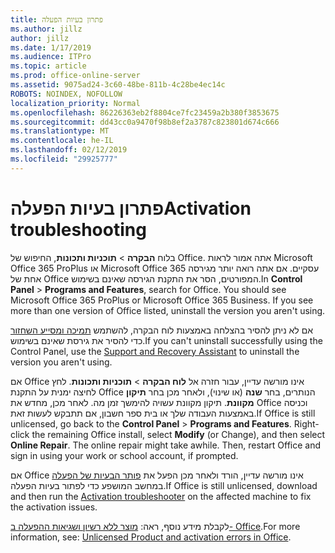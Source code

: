 ```yaml
---
title: פתרון בעיות הפעלה
ms.author: jillz
author: jillz
ms.date: 1/17/2019
ms.audience: ITPro
ms.topic: article
ms.prod: office-online-server
ms.assetid: 9075ad24-3c60-48be-811b-4c28be4ec14c
ROBOTS: NOINDEX, NOFOLLOW
localization_priority: Normal
ms.openlocfilehash: 86226363eb2f8804ce7fc23459a2b380f3853675
ms.sourcegitcommit: dd43cc0a9470f98b8ef2a3787c823801d674c666
ms.translationtype: MT
ms.contentlocale: he-IL
ms.lasthandoff: 02/12/2019
ms.locfileid: "29925777"
---
```

# <a name="activation-troubleshooting"></a><span data-ttu-id="075d9-102">פתרון בעיות הפעלה</span><span class="sxs-lookup"><span data-stu-id="075d9-102">Activation troubleshooting</span></span>

<span data-ttu-id="075d9-p101">בלוח **הבקרה** \> **תוכניות ותכונות**, החיפוש של Office. אתה אמור לראות Microsoft Office 365 ProPlus או Microsoft Office 365 עסקיים. אם אתה רואה יותר מגירסה אחת של Office המפורטים, הסר את התקנת הגירסה שאינם בשימוש.</span><span class="sxs-lookup"><span data-stu-id="075d9-p101">In **Control Panel** \> **Programs and Features**, search for Office. You should see Microsoft Office 365 ProPlus or Microsoft Office 365 Business. If you see more than one version of Office listed, uninstall the version you aren't using.</span></span> 
  
<span data-ttu-id="075d9-106">אם לא ניתן להסיר בהצלחה באמצעות לוח הבקרה, להשתמש [תמיכה ומסייע השחזור](https://aka.ms/SARA-OfficeUninstall-Alchemy) כדי להסיר את גירסת שאינם בשימוש.</span><span class="sxs-lookup"><span data-stu-id="075d9-106">If you can't uninstall successfully using the Control Panel, use the [Support and Recovery Assistant](https://aka.ms/SARA-OfficeUninstall-Alchemy) to uninstall the version you aren't using.</span></span> 
  
<span data-ttu-id="075d9-p102">אם Office אינו מורשה עדיין, עבור חזרה אל **לוח הבקרה** \> **תוכניות ותכונות**. לחץ לחיצה ימנית על התקנת Office הנותרים, בחר **שנה** (או שינוי), ולאחר מכן בחר **תיקון מקוונת**. תיקון מקוונת עשויה להימשך זמן מה. לאחר מכן, מחדש את Office וכניסה באמצעות העבודה שלך או בית ספר חשבון, אם תתבקש לעשות זאת.</span><span class="sxs-lookup"><span data-stu-id="075d9-p102">If Office is still unlicensed, go back to the **Control Panel** \> **Programs and Features**. Right-click the remaining Office install, select **Modify** (or Change), and then select **Online Repair**. The online repair might take awhile. Then, restart Office and sign in using your work or school account, if prompted.</span></span>
  
<span data-ttu-id="075d9-111">אם Office אינו מורשה עדיין, הורד ולאחר מכן הפעל את [פותר הבעיות של הפעלה](https://aka.ms/SARA-OfficeActivation-Alchemy) במחשב המושפע כדי לפתור בעיות הפעלה.</span><span class="sxs-lookup"><span data-stu-id="075d9-111">If Office is still unlicensed, download and then run the [Activation troubleshooter](https://aka.ms/SARA-OfficeActivation-Alchemy) on the affected machine to fix the activation issues.</span></span> 
  
<span data-ttu-id="075d9-112">לקבלת מידע נוסף, ראה: [מוצר ללא רשיון ושגיאות ההפעלה ב- Office](https://support.office.com/article/0d23d3c0-c19c-4b2f-9845-5344fedc4380).</span><span class="sxs-lookup"><span data-stu-id="075d9-112">For more information, see: [Unlicensed Product and activation errors in Office](https://support.office.com/article/0d23d3c0-c19c-4b2f-9845-5344fedc4380).</span></span>

